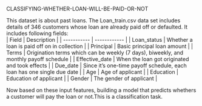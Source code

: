 CLASSIFYING-WHETHER-LOAN-WILL-BE-PAID-OR-NOT

This dataset is about past loans. The Loan_train.csv data set includes details of 346 customers whose loan are already paid off or defaulted. It includes following fields:</br>
|    Field	            |       Description |
| -----------           |  ------------     |
| Loan_status	          |  Whether a loan is paid off on in collection |
| Principal	            |  Basic principal loan amount | 
| Terms	                |  Origination terms which can be weekly (7 days), biweekly, and monthly payoff schedule |
| Effective_date	      |  When the loan got originated and took effects |
| Due_date	            |  Since it’s one-time payoff schedule, each loan has one single due date |
| Age	                  |  Age of applicant |
| Education	            |  Education of applicant |
| Gender	              |  The gender of applicant |


Now based on these input features, building a model that predicts whethers a customer will pay the loan or not.This is a classification task.
